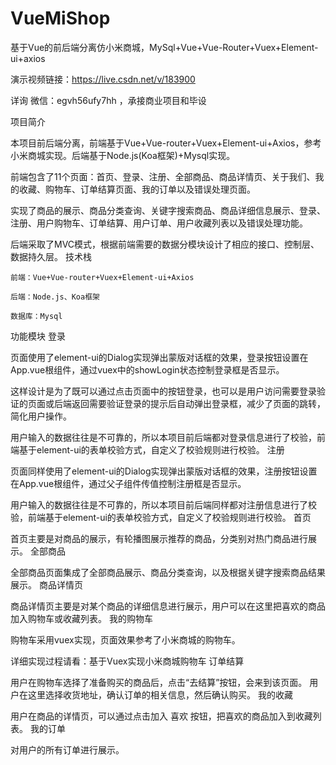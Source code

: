 # VueMiShop
基于Vue的前后端分离仿小米商城，MySql+Vue+Vue-Router+Vuex+Element-ui+axios

演示视频链接：https://live.csdn.net/v/183900

详询 微信：egvh56ufy7hh ，承接商业项目和毕设

项目简介

本项目前后端分离，前端基于Vue+Vue-router+Vuex+Element-ui+Axios，参考小米商城实现。后端基于Node.js(Koa框架)+Mysql实现。

前端包含了11个页面：首页、登录、注册、全部商品、商品详情页、关于我们、我的收藏、购物车、订单结算页面、我的订单以及错误处理页面。

实现了商品的展示、商品分类查询、关键字搜索商品、商品详细信息展示、登录、注册、用户购物车、订单结算、用户订单、用户收藏列表以及错误处理功能。

后端采取了MVC模式，根据前端需要的数据分模块设计了相应的接口、控制层、数据持久层。
技术栈

    前端：Vue+Vue-router+Vuex+Element-ui+Axios

    后端：Node.js、Koa框架

    数据库：Mysql

功能模块
登录

页面使用了element-ui的Dialog实现弹出蒙版对话框的效果，登录按钮设置在App.vue根组件，通过vuex中的showLogin状态控制登录框是否显示。

这样设计是为了既可以通过点击页面中的按钮登录，也可以是用户访问需要登录验证的页面或后端返回需要验证登录的提示后自动弹出登录框，减少了页面的跳转，简化用户操作。

用户输入的数据往往是不可靠的，所以本项目前后端都对登录信息进行了校验，前端基于element-ui的表单校验方式，自定义了校验规则进行校验。
注册

页面同样使用了element-ui的Dialog实现弹出蒙版对话框的效果，注册按钮设置在App.vue根组件，通过父子组件传值控制注册框是否显示。

用户输入的数据往往是不可靠的，所以本项目前后端同样都对注册信息进行了校验，前端基于element-ui的表单校验方式，自定义了校验规则进行校验。
首页

首页主要是对商品的展示，有轮播图展示推荐的商品，分类别对热门商品进行展示。
全部商品

全部商品页面集成了全部商品展示、商品分类查询，以及根据关键字搜索商品结果展示。
商品详情页

商品详情页主要是对某个商品的详细信息进行展示，用户可以在这里把喜欢的商品加入购物车或收藏列表。
我的购物车

购物车采用vuex实现，页面效果参考了小米商城的购物车。

详细实现过程请看：基于Vuex实现小米商城购物车
订单结算

用户在购物车选择了准备购买的商品后，点击“去结算”按钮，会来到该页面。 用户在这里选择收货地址，确认订单的相关信息，然后确认购买。
我的收藏

用户在商品的详情页，可以通过点击加入 喜欢 按钮，把喜欢的商品加入到收藏列表。
我的订单

对用户的所有订单进行展示。
